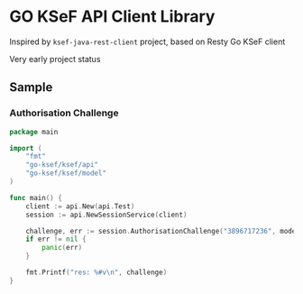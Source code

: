 # GO KSeF API Client Library

Inspired by `ksef-java-rest-client` project, based on Resty Go KSeF client

Very early project status

## Sample

### Authorisation Challenge

````go
package main

import (
	"fmt"
	"go-ksef/ksef/api"
	"go-ksef/ksef/model"
)

func main() {
	client := api.New(api.Test)
	session := api.NewSessionService(client)

	challenge, err := session.AuthorisationChallenge("3896717236", model.ONIP)
	if err != nil {
		panic(err)
	}

	fmt.Printf("res: %#v\n", challenge)
}
````